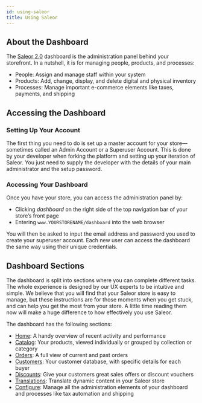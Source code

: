 ```yaml
---
id: using-saleor
title: Using Saleor
---
```


## About the Dashboard

The [Saleor 2.0](https://saleor.io/blog/saleor-release-graphqlfirst-headless-ecommerce-102/) dashboard is the administration panel behind your storefront. In a nutshell, it is for managing people, products, and processes:

- People: Assign and manage staff within your system
- Products: Add, change, display, and delete digital and physical inventory
- Processes: Manage important e-commerce elements like taxes, payments, and shipping


## Accessing the Dashboard

### Setting Up Your Account

The first thing you need to do is set up a master account for your store—sometimes called an Admin Account or a Superuser Account. This is done by your developer when forking the platform and setting up your iteration of Saleor. You just need to supply the developer with the details of your main administrator and the setup password.


### Accessing Your Dashboard

Once you have your store, you can access the administration panel by: 

- Clicking _dashboard_ on the right side of the top navigation bar of your store’s front page
- Entering `www.YOURSTORENAME/dashboard` into the web browser

You will then be asked to input the email address and password you used to create your superuser account. Each new user can access the dashboard the same way using their unique credentials.


## Dashboard Sections

The dashboard is split into sections where you can complete different tasks. The whole experience is designed by our UX experts to be intuitive and simple. We believe that you will find that your Saleor store is easy to manage, but these instructions are for those moments when you get stuck, and can help you get the most from your store. A little time reading them now will make a huge difference to how effectively you use Saleor.

The dashboard has the following sections:

- [Home](/docs/dashboard/home): A handy overview of recent activity and performance
- [Catalog](/docs/dashboard/catalog/intro): Your products, viewed individually or grouped by collection or category
- [Orders](/docs/dashboard/orders): A full view of current and past orders
- [Customers](/docs/dashboard/customers): Your customer database, with specific details for each buyer
- [Discounts](/docs/dashboard/discounts/sales): Give your customers great sales offers or discount vouchers
- [Translations](/docs/dashboards/translations): Translate dynamic content in your Saleor store
- [Configure](/docs/dashboard/configuration/intro): Manage all the administration elements of your dashboard and processes like tax automation and shipping
